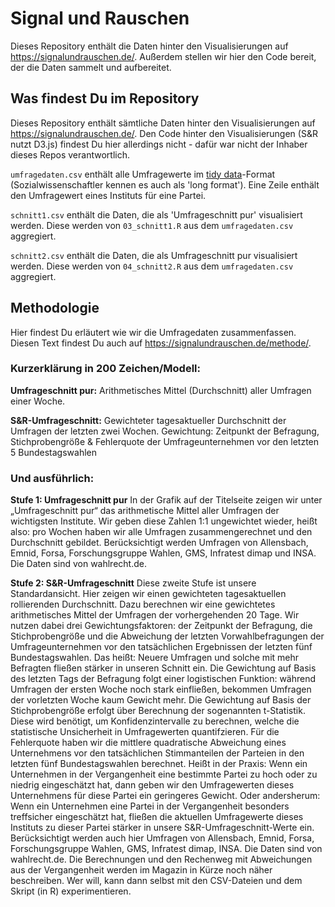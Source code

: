 Signal und Rauschen
===================

Dieses Repository enthält die Daten hinter den Visualisierungen auf https://signalundrauschen.de/. Außerdem stellen wir hier den Code bereit, der die Daten sammelt und aufbereitet.

Was findest Du im Repository
----------------------------

Dieses Repository enthält sämtliche Daten hinter den Visualisierungen auf https://signalundrauschen.de/. Den Code hinter den Visualisierungen (S&R nutzt D3.js) findest Du hier allerdings nicht - dafür war nicht der Inhaber dieses Repos verantwortlich.

`umfragedaten.csv` enthält alle Umfragewerte im [tidy data](https://en.wikipedia.org/wiki/Tidy_data)-Format (Sozialwissenschaftler kennen es auch als 'long format'). Eine Zeile enthält den Umfragewert eines Instituts für eine Partei.

`schnitt1.csv` enthält die Daten, die als 'Umfrageschnitt pur' visualisiert werden. Diese werden von `03_schnitt1.R` aus dem `umfragedaten.csv` aggregiert.

`schnitt2.csv` enthält die Daten, die als Umfrageschnitt pur visualisiert werden. Diese werden von `04_schnitt2.R` aus dem `umfragedaten.csv` aggregiert.

Methodologie
------------

Hier findest Du erläutert wie wir die Umfragedaten zusammenfassen. Diesen Text findest Du auch auf https://signalundrauschen.de/methode/.

### Kurzerklärung in 200 Zeichen/Modell:

**Umfrageschnitt pur:** Arithmetisches Mittel (Durchschnitt) aller Umfragen einer Woche.

**S&R-Umfrageschnitt:** Gewichteter tagesaktueller Durchschnitt der Umfragen der letzten zwei Wochen. Gewichtung: Zeitpunkt der Befragung, Stichprobengröße & Fehlerquote der Umfrageunternehmen vor den letzten 5 Bundestagswahlen

### Und ausführlich:

**Stufe 1: Umfrageschnitt pur**
In der Grafik auf der Titelseite zeigen wir unter „Umfrageschnitt pur“ das arithmetische Mittel aller Umfragen der wichtigsten Institute. Wir geben diese Zahlen 1:1 ungewichtet wieder, heißt also: pro Wochen haben wir alle Umfragen zusammengerechnet und den Durchschnitt gebildet.
Berücksichtigt werden Umfragen von Allensbach, Emnid, Forsa, Forschungsgruppe Wahlen, GMS, Infratest dimap und INSA. Die Daten sind von wahlrecht.de.

**Stufe 2:  S&R-Umfrageschnitt**
Diese zweite Stufe ist unsere Standardansicht. Hier zeigen wir einen gewichteten tagesaktuellen rollierenden Durchschnitt. Dazu berechnen wir eine gewichtetes arithmetisches Mittel der Umfragen der vorhergehenden 20 Tage. Wir nutzen dabei drei Gewichtungsfaktoren: der Zeitpunkt der Befragung, die Stichprobengröße und die Abweichung der letzten Vorwahlbefragungen der Umfrageunternehmen vor den tatsächlichen Ergebnissen der letzten fünf Bundestagswahlen. Das heißt: Neuere Umfragen und solche mit mehr Befragten fließen stärker in unseren Schnitt ein. Die Gewichtung auf Basis des letzten Tags der Befragung folgt einer logistischen Funktion: während Umfragen der ersten Woche noch stark einfließen, bekommen Umfragen der vorletzten Woche kaum Gewicht mehr. Die Gewichtung auf Basis der Stichprobengröße erfolgt über Berechnung der sogenannten t-Statistik. Diese wird benötigt, um Konfidenzintervalle zu berechnen, welche die statistische Unsicherheit in Umfragewerten quantifzieren. Für die Fehlerquote haben wir die mittlere quadratische Abweichung eines Unternehmens vor den tatsächlichen Stimmanteilen der Parteien in den letzten fünf Bundestagswahlen berechnet. Heißt in der Praxis: Wenn ein Unternehmen in der Vergangenheit eine bestimmte Partei zu hoch oder zu niedrig eingeschätzt hat, dann geben wir den Umfragewerten dieses Unternehmens für diese Partei ein geringeres Gewicht. Oder andersherum: Wenn ein Unternehmen eine Partei in der Vergangenheit besonders treffsicher eingeschätzt hat, fließen die aktuellen Umfragewerte dieses Instituts zu dieser Partei stärker in unsere S&R-Umfrageschnitt-Werte ein.
Berücksichtigt werden auch hier Umfragen von Allensbach, Emnid, Forsa, Forschungsgruppe Wahlen, GMS, Infratest dimap, INSA. Die Daten sind von wahlrecht.de. Die Berechnungen und den Rechenweg mit Abweichungen aus der Vergangenheit werden im Magazin in Kürze noch näher beschreiben. Wer will, kann dann selbst mit den CSV-Dateien und dem Skript (in R) experimentieren.
